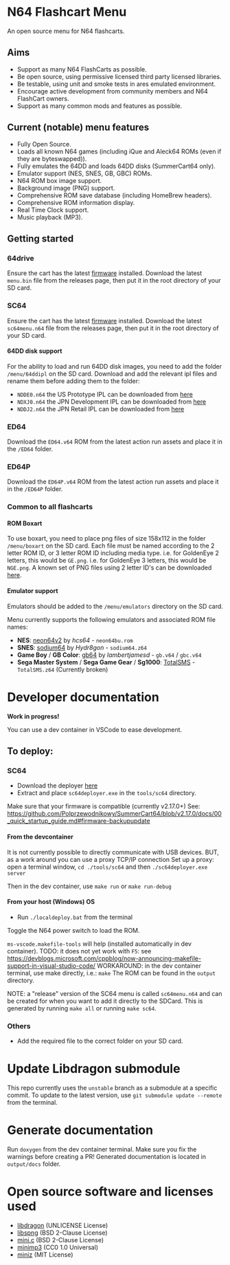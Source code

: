 # N64 Flashcart Menu
An open source menu for N64 flashcarts.

## Aims
* Support as many N64 FlashCarts as possible.
* Be open source, using permissive licensed third party licensed libraries.
* Be testable, using unit and smoke tests in ares emulated environment.
* Encourage active development from community members and N64 FlashCart owners.
* Support as many common mods and features as possible.


## Current (notable) menu features
* Fully Open Source.
* Loads all known N64 games (including iQue and Aleck64 ROMs (even if they are byteswapped)).
* Fully emulates the 64DD and loads 64DD disks (SummerCart64 only).
* Emulator support (NES, SNES, GB, GBC) ROMs.
* N64 ROM box image support.
* Background image (PNG) support.
* Comprehensive ROM save database (including HomeBrew headers).
* Comprehensive ROM information display.
* Real Time Clock support.
* Music playback (MP3).


## Getting started

### 64drive
Ensure the cart has the latest [firmware](https://64drive.retroactive.be/support.php) installed.
Download the latest `menu.bin` file from the releases page, then put it in the root directory of your SD card.

### SC64
Ensure the cart has the latest [firmware](https://github.com/Polprzewodnikowy/SummerCart64/releases/latest) installed.
Download the latest `sc64menu.n64` file from the releases page, then put it in the root directory of your SD card.

#### 64DD disk support
For the ability to load and run 64DD disk images, you need to add the folder `/menu/64ddipl` on the SD card.
Download and add the relevant ipl files and rename them before adding them to the folder:
- `NDDE0.n64` the US Prototype IPL can be downloaded from [here](https://64dd.org/dumps/64DD_IPL_US_MJR.n64)
- `NDXJ0.n64` the JPN Development IPL can be downloaded from [here](https://64dd.org/dumps/64DD_IPL_DEV_H4G.n64)
- `NDDJ2.n64` the JPN Retail IPL can be downloaded from [here](https://64dd.org/dumps/N64DD_IPLROM_(J).zip)

### ED64
Download the `ED64.v64` ROM from the latest action run assets and place it in the `/ED64` folder.

### ED64P
Download the `ED64P.v64` ROM from the latest action run assets and place it in the `/ED64P` folder.


### Common to all flashcarts

#### ROM Boxart
To use boxart, you need to place png files of size 158x112 in the folder `/menu/boxart` on the SD card.
Each file must be named according to the 2 letter ROM ID, or 3 letter ROM ID including media type.
i.e. for GoldenEye 2 letters, this would be `GE.png`.
i.e. for GoldenEye 3 letters, this would be `NGE.png`.
A known set of PNG files using 2 letter ID's can be downloaded [here](https://mega.nz/file/6cNGwSqI#8X5ukb65n3YMlGaUtSOGXkKo9HxVnnMOgqn94Epcr7w).

#### Emulator support
Emulators should be added to the `/menu/emulators` directory on the SD card.

Menu currently supports the following emulators and associated ROM file names:
 - **NES**: [neon64v2](https://github.com/hcs64/neon64v2) by *hcs64* - `neon64bu.rom`
 - **SNES**: [sodium64](https://github.com/Hydr8gon/sodium64) by *Hydr8gon* - `sodium64.z64`
 - **Game Boy** / **GB Color**: [gb64](https://lambertjamesd.github.io/gb64/romwrapper/romwrapper.html) by *lambertjamesd* - `gb.v64` / `gbc.v64`
 - **Sega Master System** / **Sega Game Gear** / **Sg1000**: [TotalSMS](https://github.com/ITotalJustice/TotalSMS) - `TotalSMS.z64` (Currently broken)


# Developer documentation
**Work in progress!**

You can use a dev container in VSCode to ease development.


## To deploy:
### SC64
* Download the deployer [here](https://github.com/Polprzewodnikowy/SummerCart64/releases/download/v2.17.0/sc64-deployer-windows-v2.17.0.zip)
* Extract and place `sc64deployer.exe` in the `tools/sc64` directory.

Make sure that your firmware is compatible (currently v2.17.0+)
See: https://github.com/Polprzewodnikowy/SummerCart64/blob/v2.17.0/docs/00_quick_startup_guide.md#firmware-backupupdate


#### From the devcontainer
It is not currently possible to directly communicate with USB devices.
BUT, as a work around you can use a proxy TCP/IP connection
Set up a proxy: open a terminal window, `cd ./tools/sc64` and then `./sc64deployer.exe server`

Then in the dev container, use `make run` or `make run-debug`


#### From your host (Windows) OS

* Run `./localdeploy.bat` from the terminal

Toggle the N64 power switch to load the ROM.

`ms-vscode.makefile-tools` will help (installed automatically in dev container).
TODO: it does not yet work with `F5`: see https://devblogs.microsoft.com/cppblog/now-announcing-makefile-support-in-visual-studio-code/
WORKAROUND: in the dev container terminal, use make directly, i.e.: `make`
The ROM can be found in the `output` directory.

NOTE: a "release" version of the SC64 menu is called `sc64menu.n64` and can be created for when you want to add it directly to the SDCard. This is generated by running `make all` or running `make sc64`.


### Others
* Add the required file to the correct folder on your SD card.


# Update Libdragon submodule
This repo currently uses the `unstable` branch as a submodule at a specific commit.
To update to the latest version, use `git submodule update --remote ` from the terminal.

# Generate documentation
Run `doxygen` from the dev container terminal.
Make sure you fix the warnings before creating a PR!
Generated documentation is located in `output/docs` folder.

# Open source software and licenses used
 - [libdragon](https://github.com/DragonMinded/libdragon) (UNLICENSE License)
 - [libspng](https://github.com/randy408/libspng) (BSD 2-Clause License)
 - [mini.c](https://github.com/univrsal/mini.c) (BSD 2-Clause License)
 - [minimp3](https://github.com/lieff/minimp3) (CC0 1.0 Universal)
 - [miniz](https://github.com/richgel999/miniz) (MIT License)
